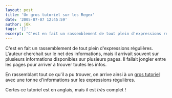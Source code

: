 ```yaml
---
layout: post
title: 'Un gros tutoriel sur les Regex'
date: '2005-07-07 12:45:59'
author: j0k
tags: '[]'
excerpt: "C'est en fait un rassemblement de tout plein d'expressions régulières.   L'auteur cherchait sur le net des informations, mais il arrivait souvent sur plusieurs informations disponibles sur plusieurs pages. Il fallait jongler entre les pages pour arriver à trouver toutes les infos.  \n  \nEn rassemblant tout ce qu'il a pu trouver, on arrive ainsi à un [gros      …"
---
```


C'est en fait un rassemblement de tout plein d'expressions régulières.   L'auteur cherchait sur le net des informations, mais il arrivait souvent sur plusieurs informations disponibles sur plusieurs pages. Il fallait jongler entre les pages pour arriver à trouver toutes les infos.

En rassemblant tout ce qu'il a pu trouver, on arrive ainsi à un [gros tutoriel](http://weblogtoolscollection.com/regex/regex.php) avec une tonne d'informations sur les expressions régulières.

Certes ce tutoriel est en anglais, mais il est _très_ complet !
